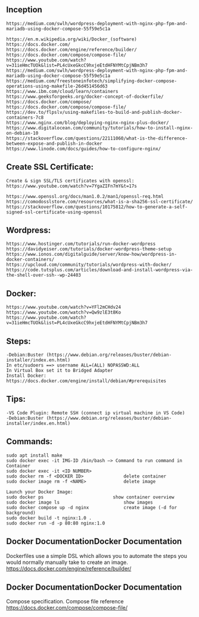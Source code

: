 ## Inception

	https://medium.com/swlh/wordpress-deployment-with-nginx-php-fpm-and-mariadb-using-docker-compose-55f59e5c1a

	https://en.m.wikipedia.org/wiki/Docker_(software)
	https://docs.docker.com/
	https://docs.docker.com/engine/reference/builder/
	https://docs.docker.com/compose/compose-file/
	https://www.youtube.com/watch?v=31ieHmcTUOk&list=PL4cUxeGkcC9hxjeEtdHFNYMtCpjNBm3h7
	https://medium.com/swlh/wordpress-deployment-with-nginx-php-fpm-and-mariadb-using-docker-compose-55f59e5c1a
	https://medium.com/freestoneinfotech/simplifying-docker-compose-operations-using-makefile-26d451456d63
	https://www.ibm.com/cloud/learn/containers
	https://www.geeksforgeeks.org/docker-concept-of-dockerfile/
	https://docs.docker.com/compose/
	https://docs.docker.com/compose/compose-file/
	https://dev.to/flpslv/using-makefiles-to-build-and-publish-docker-containers-7c8
	https://www.nginx.com/blog/deploying-nginx-nginx-plus-docker/
	https://www.digitalocean.com/community/tutorials/how-to-install-nginx-on-debian-10
	https://stackoverflow.com/questions/22111060/what-is-the-difference-between-expose-and-publish-in-docker
	https://www.linode.com/docs/guides/how-to-configure-nginx/

## Create SSL Certificate:
	Create & sign SSL/TLS certificates with openssl:
	https://www.youtube.com/watch?v=7YgaZIFn7mY&t=17s

	https://www.openssl.org/docs/man1.0.2/man1/openssl-req.html
	https://comodosslstore.com/resources/what-is-a-sha256-ssl-certificate/
	https://stackoverflow.com/questions/10175812/how-to-generate-a-self-signed-ssl-certificate-using-openssl

## Wordpress:
	https://www.hostinger.com/tutorials/run-docker-wordpress
	https://davidyeiser.com/tutorials/docker-wordpress-theme-setup
	https://www.ionos.com/digitalguide/server/know-how/wordpress-in-docker-containers/
	https://upcloud.com/community/tutorials/wordpress-with-docker/
	https://code.tutsplus.com/articles/download-and-install-wordpress-via-the-shell-over-ssh--wp-24403

## Docker:
	https://www.youtube.com/watch?v=YFl2mCHdv24
	https://www.youtube.com/watch?v=Qw9zlE3t8Ko
	https://www.youtube.com/watch?v=31ieHmcTUOk&list=PL4cUxeGkcC9hxjeEtdHFNYMtCpjNBm3h7

## Steps:
	-Debian:Buster (https://www.debian.org/releases/buster/debian-installer/index.en.html)
	In etc/sudoers ==> username ALL=(ALL) NOPASSWD:ALL
	In Virtual Box set it to Bridged Adapter
	Install Docker: https://docs.docker.com/engine/install/debian/#prerequisites
	
## Tips:
	-VS Code Plugin: Remote SSH (connect ip virtual machine in VS Code)
	-Debian:Buster (https://www.debian.org/releases/buster/debian-installer/index.en.html)

## Commands:
	sudo apt install make
	sudo docker exec -it IMG-ID /bin/bash —> Command to run command in Container
	sudo docker exec -it <ID NUMBER>
	sudo docker rm -f <DOCKER ID>				delete container
	sudo docker image rm -f <NAME>				delete image
	
	Launch your Docker Image:
	sudo docker ps							show container overview
	sudo docker image ls						show images
	sudo docker compose up -d nginx				create image (-d for background)
	sudo docker build -t nginx:1.0 .				
	sudo docker run -d -p 80:80 nginx:1.0			


## Docker DocumentationDocker Documentation
Dockerfiles use a simple DSL which allows you to automate the steps you would normally manually take to create an image.
	https://docs.docker.com/engine/reference/builder/

## Docker DocumentationDocker Documentation
Compose specification. Compose file reference
	https://docs.docker.com/compose/compose-file/
